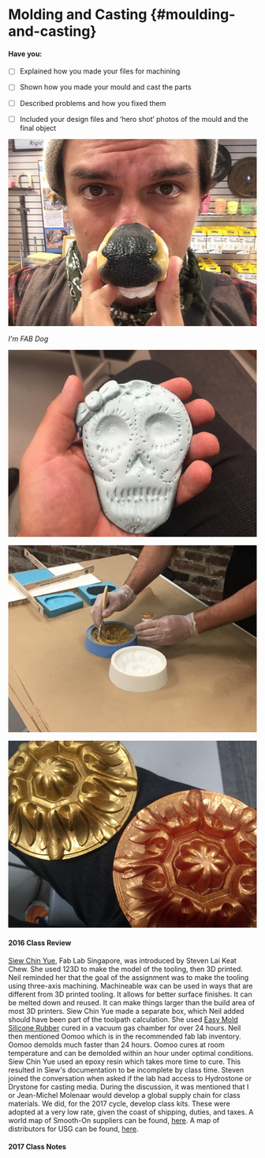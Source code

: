 # Molding and Casting {#moulding-and-casting}

#### Have you:

* [ ] Explained how you made your files for machining

* [ ] Shown how you made your mould and cast the parts

* [ ] Described problems and how you fixed them

* [ ] Included your design files and ‘hero shot’ photos of the mould and the final object

![](/assets/IMG_0491.JPG)

_I'm FAB Dog_

![](/assets/IMG_0519.JPG)

![](/assets/IMG_0520.JPG)

![](/assets/IMG_0525.JPG)

#### 2016 Class Review

[Siew Chin Yue](http://archive.fabacademy.org/archives/2016/fablabsingapore/students/156/exercise12.html), Fab Lab Singapore, was introduced by Steven Lai Keat Chew. She used 123D to make the model of the tooling, then 3D printed. Neil reminded her that the goal of the assignment was to make the tooling using three-axis machining. Machineable wax can be used in ways that are different from 3D printed tooling. It allows for better surface finishes. It can be melted down and reused. It can make things larger than the build area of most 3D printers. Siew Chin Yue made a separate box, which Neil added should have been part of the toolpath calculation. She used [Easy Mold Silicone Rubber](https://www.eti-usa.com/easymold-silicone-rubber) cured in a vacuum gas chamber for over 24 hours. Neil then mentioned Oomoo which is in the recommended fab lab inventory. Oomoo demolds much faster than 24 hours. Oomoo cures at room temperature and can be demolded within an hour under optimal conditions. Siew Chin Yue used an epoxy resin which takes more time to cure. This resulted in Siew's documentation to be incomplete by class time. Steven joined the conversation when asked if the lab had access to Hydrostone or Drystone for casting media. During the discussion, it was mentioned that I or Jean-Michel Molenaar would develop a global supply chain for class materials. We did, for the 2017 cycle, develop class kits. These were adopted at a very low rate, given the coast of shipping, duties, and taxes. A world map of Smooth-On suppliers can be found, [here](https://www.smooth-on.com/distributors/). A map of distributors for USG can be found, [here](https://www.usg.com/content/usgcom/en/resource-center/tools/where-to-buy.html).



#### 2017 Class Notes
